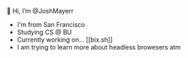 🦕 Hi, I’m @JoshMayerr 

- I'm from San Francisco
- Studying CS @ BU
- Currently working on... [[bix.sh]]
- I am trying to learn more about headless browesers atm

<!---
JoshMayerr/JoshMayerr is a ✨ special ✨ repository because its `README.md` (this file) appears on your GitHub profile.
You can click the Preview link to take a look at your changes.
--->
